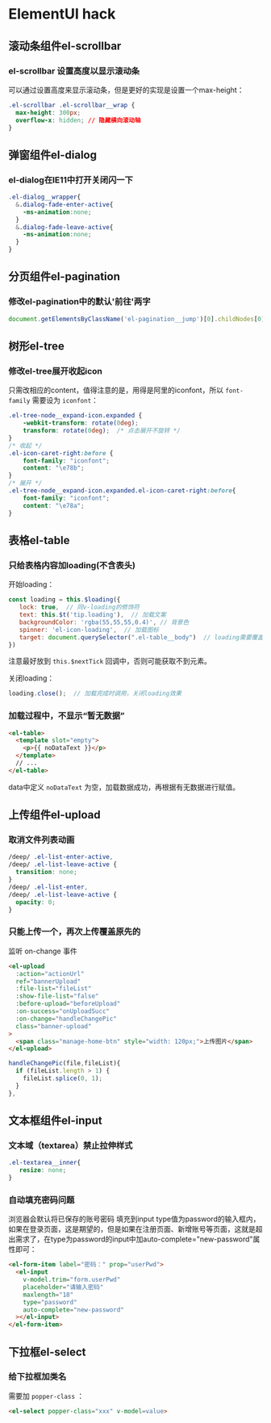 # ElementUI hack
## 滚动条组件el-scrollbar
### el-scrollbar 设置高度以显示滚动条
可以通过设置高度来显示滚动条，但是更好的实现是设置一个max-height：
```css
.el-scrollbar .el-scrollbar__wrap {
  max-height: 300px;
  overflow-x: hidden; // 隐藏横向滚动轴
}
```


## 弹窗组件el-dialog
### el-dialog在IE11中打开关闭闪一下
```css
.el-dialog__wrapper{
  &.dialog-fade-enter-active{
    -ms-animation:none;
  }
  &.dialog-fade-leave-active{
    -ms-animation:none;
  }
}
```


## 分页组件el-pagination
### 修改el-pagination中的默认'前往'两字
```js
document.getElementsByClassName('el-pagination__jump')[0].childNodes[0].nodeValue = '跳至';
```


## 树形el-tree
### 修改el-tree展开收起icon
只需改相应的content，值得注意的是，用得是阿里的iconfont，所以 `font-family` 需要设为 `iconfont`：
```css
.el-tree-node__expand-icon.expanded {
    -webkit-transform: rotate(0deg);
    transform: rotate(0deg);  /* 点击展开不旋转 */
}
/* 收起 */
.el-icon-caret-right:before {
    font-family: "iconfont";
    content: "\e78b";
}
/* 展开 */
.el-tree-node__expand-icon.expanded.el-icon-caret-right:before{
    font-family: "iconfont";
    content: "\e78a";
}
```


## 表格el-table
### 只给表格内容加loading(不含表头)
开始loading：
```js
const loading = this.$loading({
   lock: true,  // 同v-loading的修饰符
   text: this.$t('tip.loading'),  // 加载文案
   backgroundColor: 'rgba(55,55,55,0.4)', // 背景色
   spinner: 'el-icon-loading',  // 加载图标
   target: document.querySelector(".el-table__body")  // loading需要覆盖的DOM节点，默认为body
})
```
注意最好放到 `this.$nextTick` 回调中，否则可能获取不到元素。

关闭loading：
```js
loading.close();  // 加载完成时调用，关闭loading效果
```

### 加载过程中，不显示“暂无数据”
```html
<el-table>
  <template slot="empty">
    <p>{{ noDataText }}</p>
  </template>
  // ...
</el-table>
```
data中定义 `noDataText` 为空，加载数据成功，再根据有无数据进行赋值。


## 上传组件el-upload
### 取消文件列表动画
```css
/deep/ .el-list-enter-active,
/deep/ .el-list-leave-active {
  transition: none;
}
/deep/ .el-list-enter,
/deep/ .el-list-leave-active {
  opacity: 0;
}
```

### 只能上传一个，再次上传覆盖原先的
监听 on-change 事件
```html
<el-upload
  :action="actionUrl"
  ref="bannerUpload"
  :file-list="fileList"
  :show-file-list="false"
  :before-upload="beforeUpload"
  :on-success="onUploadSucc"
  :on-change="handleChangePic"
  class="banner-upload"
>
  <span class="manage-home-btn" style="width: 120px;">上传图片</span>
</el-upload>
```

```js
handleChangePic(file,fileList){
  if (fileList.length > 1) {
    fileList.splice(0, 1);
  }
},
````


## 文本框组件el-input
### 文本域（textarea）禁止拉伸样式
```css
.el-textarea__inner{
   resize: none;
}
```

### 自动填充密码问题
浏览器会默认将已保存的账号密码 填充到input type值为password的输入框内，如果在登录页面，这是期望的，但是如果在注册页面、新增账号等页面，这就是超出需求了，在type为password的input中加auto-complete="new-password"属性即可：
```html
<el-form-item label="密码：" prop="userPwd">
  <el-input
    v-model.trim="form.userPwd"
    placeholder="请输入密码"
    maxlength="18"
    type="password"
    auto-complete="new-password"
  ></el-input>
</el-form-item>
```


## 下拉框el-select
### 给下拉框加类名
需要加 `popper-class` ：
```html
<el-select popper-class="xxx" v-model=value>
```
